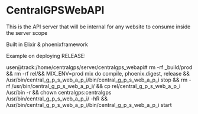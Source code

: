 # CentralGPSWebAPI

This is the API server that will be internal for any website to consume inside the server scope

Built in Elixir & phoenixframework

Example on deploying RELEASE:

user@track:/home/centralgps/server/centralgps_webapi# rm -rf _build/prod && rm -rf rel/&& MIX_ENV=prod mix do compile, phoenix.digest, release && /usr/bin/central_g_p_s_web_a_p_i/bin/central_g_p_s_web_a_p_i stop  && rm -rf /usr/bin/central_g_p_s_web_a_p_i/ && cp rel/central_g_p_s_web_a_p_i /usr/bin -r && chown centralgps:centralgps /usr/bin/central_g_p_s_web_a_p_i/ -hR && /usr/bin/central_g_p_s_web_a_p_i/bin/central_g_p_s_web_a_p_i start
